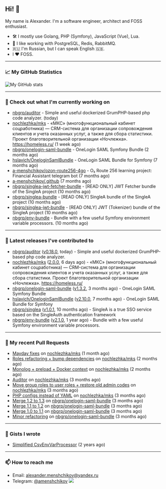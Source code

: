 ## Hi! 👋

My name is Alexander. I'm a software engineer, architect and FOSS enthusiast.

* 🛠 I mostly use Golang, PHP (Symfony), JavaScript (Vue), Lua.
* 🧰 I like working with PostgreSQL, Redis, RabbitMQ.
* 🇷🇺 I'm Russian, but I can speak English 🇬🇧.
* I ♥ FOSS.

---

### 📈 My GitHub Statistics

![My GitHub stats](https://github-readme-stats.vercel.app/api?username=a-menshchikov&theme=calm&hide_title=true&include_all_commits=true&show_icons=true)

[comment]: &lt;> (![Top Langs]&#40;https://github-readme-stats.vercel.app/api/top-langs/?username=a-menshchikov&theme=calm&hide_title=true&layout=compact&count_private=true&include_all_commits=true&langs_count=6&#41;)

---

### 👷 Check out what I'm currently working on

- [nbgrp/auditor](https://github.com/nbgrp/auditor) - Simple and useful dockerized GrumPHP-based php code analyzer. (today)
- [nochlezhka/mks](https://github.com/nochlezhka/mks) - «МКС» (многофункциональный кабинет соцработника) — CRM-система для организации сопровождения клиентов и учета оказанных услуг, а также для сбора статистики. Проект благотворительной организации «Ночлежка». https://homeless.ru/ (1 week ago)
- [nbgrp/onelogin-saml-bundle](https://github.com/nbgrp/onelogin-saml-bundle) - OneLogin SAML Symfony Bundle (2 months ago)
- [hslavich/OneloginSamlBundle](https://github.com/hslavich/OneloginSamlBundle) - OneLogin SAML Bundle for Symfony (7 months ago)
- [a-menshchikov/ozon-route256-4go](https://github.com/a-menshchikov/ozon-route256-4go) - O₃ Route 256 learning project: Financial Assistant telegram bot (7 months ago)
- [a-menshchikov/.github](https://github.com/a-menshchikov/.github) (7 months ago)
- [nbgrp/singlea-jwt-fetcher-bundle](https://github.com/nbgrp/singlea-jwt-fetcher-bundle) - [READ ONLY] JWT Fetcher bundle of the SingleA project (10 months ago)
- [nbgrp/singlea-bundle](https://github.com/nbgrp/singlea-bundle) - [READ ONLY] SingleA bundle of the SingleA project (10 months ago)
- [nbgrp/singlea-jwt-bundle](https://github.com/nbgrp/singlea-jwt-bundle) - [READ ONLY] JWT (Tokenizer) bundle of the SingleA project (10 months ago)
- [nbgrp/env-bundle](https://github.com/nbgrp/env-bundle) - Bundle with a few useful Symfony environment variable processors. (10 months ago)

---

### 🔭 Latest releases I've contributed to

- [nbgrp/auditor](https://github.com/nbgrp/auditor) ([v0.18.0](https://github.com/nbgrp/auditor/releases/tag/v0.18.0), today) - Simple and useful dockerized GrumPHP-based php code analyzer.
- [nochlezhka/mks](https://github.com/nochlezhka/mks) ([2.0.0](https://github.com/nochlezhka/mks/releases/tag/2.0.0), 6 days ago) - «МКС» (многофункциональный кабинет соцработника) — CRM-система для организации сопровождения клиентов и учета оказанных услуг, а также для сбора статистики. Проект благотворительной организации «Ночлежка». https://homeless.ru/
- [nbgrp/onelogin-saml-bundle](https://github.com/nbgrp/onelogin-saml-bundle) ([v1.3.2](https://github.com/nbgrp/onelogin-saml-bundle/releases/tag/v1.3.2), 3 months ago) - OneLogin SAML Symfony Bundle
- [hslavich/OneloginSamlBundle](https://github.com/hslavich/OneloginSamlBundle) ([v2.10.0](https://github.com/hslavich/OneloginSamlBundle/releases/tag/v2.10.0), 7 months ago) - OneLogin SAML Bundle for Symfony
- [nbgrp/singlea](https://github.com/nbgrp/singlea) ([v1.0.1](https://github.com/nbgrp/singlea/releases/tag/v1.0.1), 10 months ago) - SingleA is a true SSO service based on the SingleAuth authentication framework
- [nbgrp/env-bundle](https://github.com/nbgrp/env-bundle) ([v2.1.0](https://github.com/nbgrp/env-bundle/releases/tag/v2.1.0), 1 year ago) - Bundle with a few useful Symfony environment variable processors.

---

### 🔨 My recent Pull Requests

- [Mayday fixes](https://github.com/nochlezhka/mks/pull/107) on [nochlezhka/mks](https://github.com/nochlezhka/mks) (1 month ago)
- [Roles refactoring &#43; bump dependencies](https://github.com/nochlezhka/mks/pull/105) on [nochlezhka/mks](https://github.com/nochlezhka/mks) (2 months ago)
- [Monolog &#43; preload &#43; Docker context](https://github.com/nochlezhka/mks/pull/104) on [nochlezhka/mks](https://github.com/nochlezhka/mks) (2 months ago)
- [Auditor](https://github.com/nochlezhka/mks/pull/103) on [nochlezhka/mks](https://github.com/nochlezhka/mks) (3 months ago)
- [Move group roles to user roles &#43; restore old admin codes](https://github.com/nochlezhka/mks/pull/102) on [nochlezhka/mks](https://github.com/nochlezhka/mks) (3 months ago)
- [PHP configs instead of YAML](https://github.com/nochlezhka/mks/pull/100) on [nochlezhka/mks](https://github.com/nochlezhka/mks) (3 months ago)
- [Merge 1.2 to 1.3](https://github.com/nbgrp/onelogin-saml-bundle/pull/32) on [nbgrp/onelogin-saml-bundle](https://github.com/nbgrp/onelogin-saml-bundle) (3 months ago)
- [Merge 1.1 to 1.2](https://github.com/nbgrp/onelogin-saml-bundle/pull/31) on [nbgrp/onelogin-saml-bundle](https://github.com/nbgrp/onelogin-saml-bundle) (3 months ago)
- [Merge 1.0 to 1.1](https://github.com/nbgrp/onelogin-saml-bundle/pull/30) on [nbgrp/onelogin-saml-bundle](https://github.com/nbgrp/onelogin-saml-bundle) (3 months ago)
- [Minor refactoring](https://github.com/nbgrp/onelogin-saml-bundle/pull/29) on [nbgrp/onelogin-saml-bundle](https://github.com/nbgrp/onelogin-saml-bundle) (3 months ago)

---

### 📓 Gists I wrote

- [Simplified CsvEnvVarProcessor](https://gist.github.com/08650c7b76154eb00c18d093e5087f0b) (2 years ago)

---

### 📫 How to reach me

- Email: [alexander.menshchikov@yandex.ru](mailto:alexander.menshchikov@yandex.ru)
- Telegram: [@amenshchikov](https://t.me/amenshchikov)
![](https://hit.yhype.me/github/profile?user_id=2580489)

